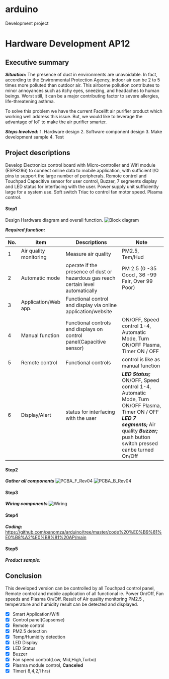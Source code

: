# arduino
Development project

# Hardware Development AP12

## Executive summary
***Situation:***  The presence of dust in environments are unavoidable. In fact, according to the Environmental Protection Agency, indoor air can be 2 to 5 times more polluted than outdoor air. This airborne pollution contributes to minor annoyances such as itchy eyes, sneezing, and headaches to human beings. Worst still, it can be a major contributing factor to severe allergies, life-threatening asthma.

To solve this problem we have the current Facelift air purifier product which working well address this issue. But, we would like to leverage the advantage of IoT to make the air purifier smarter.

***Steps Involved:***
        1. Hardware design
        2. Software component design
        3. Make development sample
        4. Test

## Project descriptions
Develop Electronics control board with Micro-controller and Wifi module (ESP8286) to connect online data to mobile application, with sufficient I/O pins to support the large number of peripherals. Remote control and Touchpad Capacitive sensor for user control, Buzzer, 7 segments display and LED status for interfacing with the user. Power supply unit sufficiently large for a system use. Soft switch Triac to control fan motor speed. Plasma control.

#### Step1
Design Hardware diagram and overall function.
![Block diagram](https://ws2.sinaimg.cn/large/006tNc79gy1g2tnwsc0cfj30xq0h241i.jpg)

***Required function:***

No. | item | Descriptions | Note
-- | -- | -- |--
1 | Air quality monitoring | Measure air quality | PM2.5, Tem/Hud
2 | Automatic mode | operate if the presence of dust or hazardous gas reach certain level automatically | PM 2.5 (0 -35 Good , 36 -99 Fair, Over 99 Poor)
3 | Application/Web app. | Functional control and display via online application/website
4| Manual function | Functional controls and displays on control panel(Capacitive sensor) | ON/OFF, Speed control 1-4, Automatic Mode, Turn ON/OFF Plasma, Timer ON / OFF 
5 | Remote control | Functional controls |control is like as manual function
6 | Display/Alert | status for interfacing with the user |***LED Status;*** ON/OFF, Speed control 1-4, Automatic Mode, Turn ON/OFF Plasma, Timer ON / OFF ***LED 7 segments;*** Air quality ***Buzzer;*** push button switch pressed canbe turned On/Off

#### Step2
***Gather all components***
![PCBA_F_Rev04](https://ws1.sinaimg.cn/large/006tNc79gy1g2tp2lkqmcj31n00lg7cz.jpg)
![PCBA_B_Rev04](https://ws4.sinaimg.cn/large/006tNc79gy1g2tp2mthtuj31oe0kwdpf.jpg)

#### Step3
***Wiring components***
![Wiring](https://ws2.sinaimg.cn/large/006tNc79gy1g2toxtvi8xj315i0q4qdd.jpg)
 
#### Step4
***Coding:***
https://github.com/panomza/arduino/tree/master/code%20%E0%B9%81%E0%B8%A2%E0%B8%81%20AP/main

#### Step5
***Product sample:***

## Conclusion
This developed version can be controlled by all Touchpad control panel, Remote control and mobile application of all functional ie. Power On/Off, Fan speeds and Plasma On/Off. Result of Air quality monitoring PM2.5 , temperature and humidity result can be detected and displayed.

- [x] Smart Application/Wifi
- [x] Control panel(Capsense)
- [x] Remote control
- [x] PM2.5 detection
- [x] Temp/Humidity detection
- [x] LED Display
- [x] LED Status
- [x] Buzzer
- [x] Fan speed control(Low, Mid,High,Turbo)
- [x] Plasma module control, **Canceled**
- [x] Timer( 8,4,2,1 hrs)
